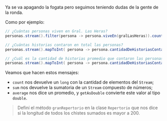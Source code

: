 Ya se va apagando la fogata pero seguimos teniendo dudas de la gente de la ronda. 

Como por ejemplo:

``` java
// ¿Cuántas personas viven en Gral. Las Heras?
personas.stream().filter(persona -> persona.viveEn(gralLasHeras)).count()

// ¿Cuántas historias contaron en total las personas?
personas.stream().mapToInt( persona -> persona.cantidadDeHistoriasContadas() ).sum();

// ¿Cuál es la cantidad de historias promedio que contaron las personas?
personas.stream().mapToInt( persona -> persona.cantidadDeHistoriasContadas() ).average().getAsDouble();
```

Veamos que hacen estos mensajes:

* `count` nos devuelve un `long` con la cantidad de elementos del `Stream`;
* `sum` nos devuelve la sumatoria de un `Stream` compuesto de números;
* `average` nos dice un promedio, y `getAsDouble` convierte este valor al tipo `double`.

> Definí el método `granRepertorio` en la clase `Repertorio` que nos dice si la longitud de todos los chistes sumados es mayor a 200.